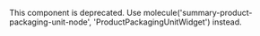 This component is deprecated. Use molecule('summary-product-packaging-unit-node', 'ProductPackagingUnitWidget') instead.
